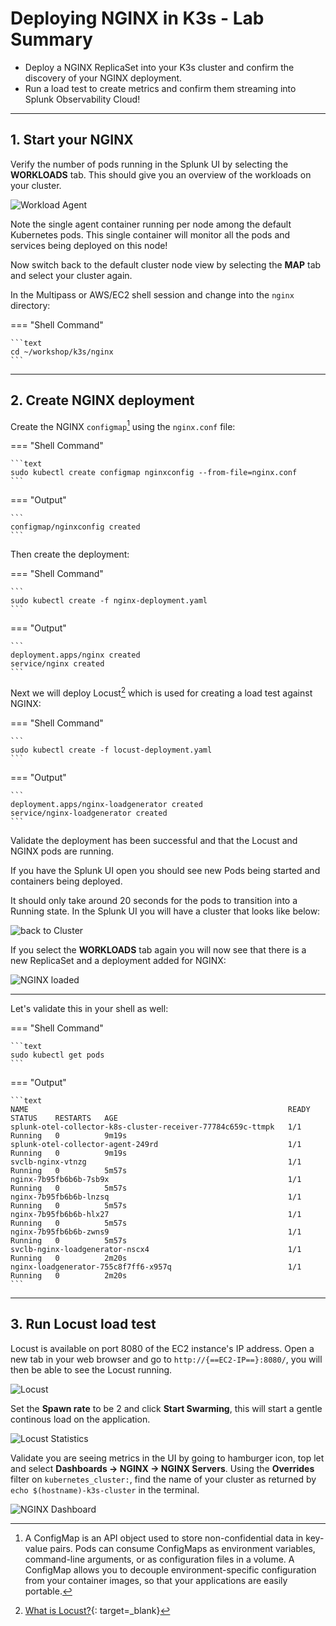 # Deploying NGINX in K3s - Lab Summary

* Deploy a NGINX ReplicaSet into your K3s cluster and confirm the discovery of your NGINX deployment.
* Run a load test to create metrics and confirm them streaming into Splunk Observability Cloud!

---

## 1. Start your NGINX

Verify the number of pods running in the Splunk UI by selecting the **WORKLOADS** tab. This should give you an overview of the workloads on your cluster.

![Workload Agent](../images/otel/k8s-workloads.png)

Note the single agent container running per node among the default Kubernetes pods. This single container will monitor all the pods and services being deployed on this node!

Now switch back to the default cluster node view by selecting the **MAP** tab and select your cluster again.

In the Multipass or AWS/EC2 shell session and change into the `nginx` directory:

=== "Shell Command"

    ```text
    cd ~/workshop/k3s/nginx
    ```
  
---

## 2. Create NGINX deployment

Create the NGINX `configmap`[^1] using the `nginx.conf` file:

=== "Shell Command"

    ```text
    sudo kubectl create configmap nginxconfig --from-file=nginx.conf
    ```

=== "Output"

    ```
    configmap/nginxconfig created
    ```

Then create the deployment:

=== "Shell Command"

    ```
    sudo kubectl create -f nginx-deployment.yaml
    ```

=== "Output"

    ```
    deployment.apps/nginx created
    service/nginx created
    ```

Next we will deploy Locust[^2] which is used for creating a load test against NGINX:

=== "Shell Command"

    ```
    sudo kubectl create -f locust-deployment.yaml
    ```

=== "Output"

    ```
    deployment.apps/nginx-loadgenerator created
    service/nginx-loadgenerator created
    ```

Validate the deployment has been successful and that the Locust and NGINX pods are running.

If you have the Splunk UI open you should see new Pods being started and containers being deployed.

It should only take around 20 seconds for the pods to transition into a Running state. In the Splunk UI you will have a cluster that looks like below:

![back to Cluster](../images/otel/cluster.png)

If you select the **WORKLOADS** tab again you will now see that there is a new ReplicaSet and a deployment added for NGINX:

![NGINX loaded](../images/otel/k8s-workloads-nginx.png)

---

Let's validate this in your shell as well:

=== "Shell Command"

    ```text
    sudo kubectl get pods
    ```

=== "Output"

    ```text
    NAME                                                          READY   STATUS    RESTARTS   AGE
    splunk-otel-collector-k8s-cluster-receiver-77784c659c-ttmpk   1/1     Running   0          9m19s
    splunk-otel-collector-agent-249rd                             1/1     Running   0          9m19s
    svclb-nginx-vtnzg                                             1/1     Running   0          5m57s
    nginx-7b95fb6b6b-7sb9x                                        1/1     Running   0          5m57s
    nginx-7b95fb6b6b-lnzsq                                        1/1     Running   0          5m57s
    nginx-7b95fb6b6b-hlx27                                        1/1     Running   0          5m57s
    nginx-7b95fb6b6b-zwns9                                        1/1     Running   0          5m57s
    svclb-nginx-loadgenerator-nscx4                               1/1     Running   0          2m20s
    nginx-loadgenerator-755c8f7ff6-x957q                          1/1     Running   0          2m20s
    ```

---

## 3. Run Locust load test

Locust is available on port 8080 of the EC2 instance's IP address. Open a new tab in your web browser and go to `http://{==EC2-IP==}:8080/`, you will then be able to see the Locust running.

![Locust](../images/otel/nginx-locust.png)

Set the **Spawn rate** to be 2 and click **Start Swarming**, this will start a gentle continous load on the application.

![Locust Statistics](../images/otel/nginx-locust-statistics.png)

Validate you are seeing metrics in the UI by going to hamburger icon, top let and select **Dashboards → NGINX → NGINX Servers**. Using the **Overrides** filter on `kubernetes_cluster:`, find the name of your cluster as returned by `echo $(hostname)-k3s-cluster` in the terminal.

![NGINX Dashboard](../images/otel/nginx-dashboard.png)

[^1]: A ConfigMap is an API object used to store non-confidential data in key-value pairs. Pods can consume ConfigMaps as environment variables, command-line arguments, or as configuration files in a volume. A ConfigMap allows you to decouple environment-specific configuration from your container images, so that your applications are easily portable.

[^2]: [What is Locust?](https://locust.io/){: target=_blank}
